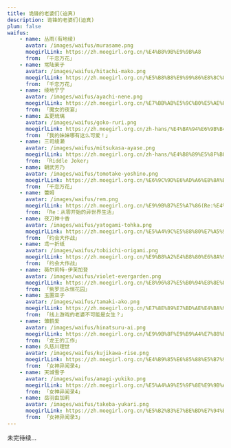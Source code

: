 ```yaml
---
title: 诡锋的老婆们(迫真)
description: 诡锋的老婆们(迫真)
plum: false
waifus:
    - name: 丛雨(有地绫)
      avatar: /images/waifus/murasame.png
      moegirlLink: https://zh.moegirl.org.cn/%E4%B8%9B%E9%9B%A8
      from: 「千恋万花」
    - name: 常陆茉子
      avatar: /images/waifus/hitachi-mako.png
      moegirlLink: https://zh.moegirl.org.cn/%E5%B8%B8%E9%99%86%E8%8C%89%E5%AD%90
      from: 「千恋万花」
    - name: 绫地宁宁
      avatar: /images/waifus/ayachi-nene.png
      moegirlLink: https://zh.moegirl.org.cn/%E7%BB%AB%E5%9C%B0%E5%AE%81%E5%AE%81
      from: 「魔女的夜宴」
    - name: 五更琉璃
      avatar: /images/waifus/goko-ruri.png
      moegirlLink: https://zh.moegirl.org.cn/zh-hans/%E4%BA%94%E6%9B%B4%E7%90%89%E7%92%83
      from: 「我的妹妹哪有这么可爱！」
    - name: 三司绫濑
      avatar: /images/waifus/mitsukasa-ayase.png
      moegirlLink: https://zh.moegirl.org.cn/zh-hans/%E4%B8%89%E5%8F%B8%E7%BB%AB%E6%BF%91
      from: 「Riddle Joker」
    - name: 朝武芳乃
      avatar: /images/waifus/tomotake-yoshino.png
      moegirlLink: https://zh.moegirl.org.cn/%E6%9C%9D%E6%AD%A6%E8%8A%B3%E4%B9%83
      from: 「千恋万花」
    - name: 蕾姆
      avatar: /images/waifus/rem.png
      moegirlLink: https://zh.moegirl.org.cn/%E9%9B%B7%E5%A7%86(Re:%E4%BB%8E%E9%9B%B6%E5%BC%80%E5%A7%8B%E7%9A%84%E5%BC%82%E4%B8%96%E7%95%8C%E7%94%9F%E6%B4%BB)#
      from: 「Re：从零开始的异世界生活」
    - name: 夜刀神十香
      avatar: /images/waifus/yatogami-tohka.png
      moegirlLink: https://zh.moegirl.org.cn/%E5%A4%9C%E5%88%80%E7%A5%9E%E5%8D%81%E9%A6%99
      from: 「约会大作战」
    - name: 鸢一折纸
      avatar: /images/waifus/tobiichi-origami.png
      moegirlLink: https://zh.moegirl.org.cn/%E9%B8%A2%E4%B8%80%E6%8A%98%E7%BA%B8
      from: 「约会大作战」
    - name: 薇尔莉特·伊芙加登
      avatar: /images/waifus/violet-evergarden.png
      moegirlLink: https://zh.moegirl.org.cn/%E8%96%87%E5%B0%94%E8%8E%89%E7%89%B9%C2%B7%E4%BC%8A%E8%8A%99%E5%8A%A0%E7%99%BB
      from: 「紫罗兰永恒花园」
    - name: 玉置亚子
      avatar: /images/waifus/tamaki-ako.png
      moegirlLink: https://zh.moegirl.org.cn/%E7%8E%89%E7%BD%AE%E4%BA%9A%E5%AD%90
      from: 「线上游戏的老婆不可能是女生？」
    - name: 雏鹤爱
      avatar: /images/waifus/hinatsuru-ai.png
      moegirlLink: https://zh.moegirl.org.cn/%E9%9B%8F%E9%B9%A4%E7%88%B1
      from: 「龙王的工作」
    - name: 久慈川理世
      avatar: /images/waifus/kujikawa-rise.png
      moegirlLink: https://zh.moegirl.org.cn/%E4%B9%85%E6%85%88%E5%B7%9D%E7%90%86%E4%B8%96
      from: 「女神异闻录4」
    - name: 天城雪子
      avatar: /images/waifus/amagi-yukiko.png
      moegirlLink: https://zh.moegirl.org.cn/%E5%A4%A9%E5%9F%8E%E9%9B%AA%E5%AD%90
      from: 「女神异闻录4」
    - name: 岳羽由加莉
      avatar: /images/waifus/takeba-yukari.png
      moegirlLink: https://zh.moegirl.org.cn/%E5%B2%B3%E7%BE%BD%E7%94%B1%E5%8A%A0%E8%8E%89
      from: 「女神异闻录3」
---
```


<SubNav />

<Waifu :waifus="frontmatter.waifus"/>

未完待续...
